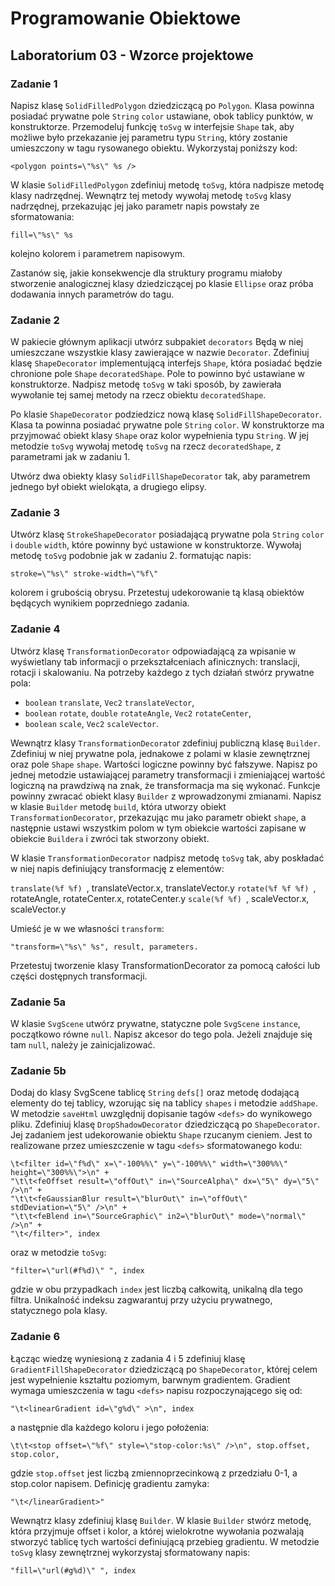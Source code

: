 # Programowanie Obiektowe

## Laboratorium 03 - Wzorce projektowe

### Zadanie 1

Napisz klasę ```SolidFilledPolygon``` dziedziczącą po ```Polygon```. Klasa powinna posiadać prywatne pole ```String``` ```color``` ustawiane, obok tablicy punktów, w konstruktorze. Przemodeluj funkcję ```toSvg``` w interfejsie ```Shape``` tak, aby możliwe było przekazanie jej parametru typu ```String```, który zostanie umieszczony w tagu rysowanego obiektu. Wykorzystaj poniższy kod:

```
<polygon points=\"%s\" %s />
```

W klasie ```SolidFilledPolygon``` zdefiniuj metodę ```toSvg```, która nadpisze metodę klasy nadrzędnej. Wewnątrz tej metody wywołaj metodę ```toSvg``` klasy nadrzędnej, przekazując jej jako parametr napis powstały ze sformatowania:

```
fill=\"%s\" %s
```

kolejno kolorem i parametrem napisowym.

Zastanów się, jakie konsekwencje dla struktury programu miałoby stworzenie analogicznej klasy dziedziczącej po klasie ```Ellipse``` oraz próba dodawania innych parametrów do tagu.

### Zadanie 2

W pakiecie głównym aplikacji utwórz subpakiet ```decorators``` Będą w niej umieszczane wszystkie klasy zawierające w nazwie ```Decorator```. Zdefiniuj klasę ```ShapeDecorator``` implementującą interfejs ```Shape```, która posiadać będzie chronione pole ```Shape``` ```decoratedShape```. Pole to powinno być ustawiane w konstruktorze. Nadpisz metodę ```toSvg``` w taki sposób, by zawierała wywołanie tej samej metody na rzecz obiektu ```decoratedShape```.

Po klasie ```ShapeDecorator``` podziedzicz nową klasę ```SolidFillShapeDecorator```. Klasa ta powinna posiadać prywatne pole ```String``` ```color```. W konstruktorze ma przyjmować obiekt klasy ```Shape``` oraz kolor wypełnienia typu ```String```. W jej metodzie ```toSvg``` wywołaj metodę ```toSvg``` na rzecz ```decoratedShape```, z parametrami jak w zadaniu 1.

Utwórz dwa obiekty klasy ```SolidFillShapeDecorator``` tak, aby parametrem jednego był obiekt wielokąta, a drugiego elipsy.

### Zadanie 3

Utwórz klasę ```StrokeShapeDecorator``` posiadającą prywatne pola ```String``` ```color``` i ```double``` ```width```, które powinny być ustawione w konstruktorze. Wywołaj metodę ```toSvg``` podobnie jak w zadaniu 2. formatując napis:

```
stroke=\"%s\" stroke-width=\"%f\"
```

kolorem i grubością obrysu. Przetestuj udekorowanie tą klasą obiektów będących wynikiem poprzedniego zadania.

### Zadanie 4

Utwórz klasę ```TransformationDecorator``` odpowiadającą za wpisanie w wyświetlany tab informacji o przekształceniach afinicznych: translacji, rotacji i skalowaniu. Na potrzeby każdego z tych działań stwórz prywatne pola:

- ```boolean``` ```translate```, ```Vec2``` ```translateVector```,
- ```boolean``` ```rotate```, ```double``` ```rotateAngle```, ```Vec2``` ```rotateCenter```,
- ```boolean``` ```scale```, ```Vec2``` ```scaleVector```.

Wewnątrz klasy ```TransformationDecorato```r zdefiniuj publiczną klasę ```Builder```. Zdefiniuj w niej prywatne pola, jednakowe z polami w klasie zewnętrznej oraz pole ```Shape``` ```shape```. Wartości logiczne powinny być fałszywe. Napisz po jednej metodzie ustawiającej parametry transformacji i zmieniającej wartość logiczną na prawdziwą na znak, że transformacja ma się wykonać. Funkcje powinny zwracać obiekt klasy ```Builder``` z wprowadzonymi zmianami. Napisz w klasie ```Builder``` metodę ```build```, która utworzy obiekt ```TransformationDecorator```, przekazując mu jako parametr obiekt ```shape```, a następnie ustawi wszystkim polom w tym obiekcie wartości zapisane w obiekcie ```Buildera``` i zwróci tak stworzony obiekt.

W klasie ```TransformationDecorator``` nadpisz metodę ```toSvg``` tak, aby poskładać w niej napis definiujący transformację z elementów:

```translate(%f %f) ```, translateVector.x, translateVector.y
```rotate(%f %f %f) ```, rotateAngle, rotateCenter.x, rotateCenter.y
```scale(%f %f) ```, scaleVector.x, scaleVector.y

Umieść je w we własności ```transform```:

```
"transform=\"%s\" %s", result, parameters.
```

Przetestuj tworzenie klasy TransformationDecorator za pomocą całości lub części dostępnych transformacji.

### Zadanie 5a

W klasie ```SvgScene``` utwórz prywatne, statyczne pole ```SvgScene``` ```instance```, początkowo równe ```null```. Napisz akcesor do tego pola. Jeżeli znajduje się tam ```null```, należy je zainicjalizować.

### Zadanie 5b

Dodaj do klasy SvgScene tablicę ```String``` ```defs[]``` oraz metodę dodającą elementy do tej tablicy, wzorując się na tablicy ```shapes``` i metodzie ```addShape```. W metodzie ```saveHtml``` uwzględnij dopisanie tagów ```<defs>``` do wynikowego pliku. Zdefiniuj klasę ```DropShadowDecorator``` dziedziczącą po ```ShapeDecorator```. Jej zadaniem jest udekorowanie obiektu ```Shape``` rzucanym cieniem. Jest to realizowane przez umieszczenie w tagu ```<defs>``` sformatowanego kodu:

```
\t<filter id=\"f%d\" x=\"-100%%\" y=\"-100%%\" width=\"300%%\" height=\"300%%\">\n" +
"\t\t<feOffset result=\"offOut\" in=\"SourceAlpha\" dx=\"5\" dy=\"5\" />\n" +
"\t\t<feGaussianBlur result=\"blurOut\" in=\"offOut\" stdDeviation=\"5\" />\n" +
"\t\t<feBlend in=\"SourceGraphic\" in2=\"blurOut\" mode=\"normal\" />\n" +
"\t</filter>", index
```

oraz w metodzie ```toSvg```:

```
"filter=\"url(#f%d)\" ", index
```

gdzie w obu przypadkach ```index``` jest liczbą całkowitą, unikalną dla tego filtra. Unikalność indeksu zagwarantuj przy użyciu prywatnego, statycznego pola klasy.

### Zadanie 6
Łącząc wiedzę wyniesioną z zadania 4 i 5 zdefiniuj klasę ```GradientFillShapeDecorator``` dziedziczącą po ```ShapeDecorator```, której celem jest wypełnienie kształtu poziomym, barwnym gradientem. Gradient wymaga umieszczenia w tagu ```<defs>``` napisu rozpoczynającego się od:

```
"\t<linearGradient id=\"g%d\" >\n", index
```

a następnie dla każdego koloru i jego położenia:

```
\t\t<stop offset=\"%f\" style=\"stop-color:%s\" />\n", stop.offset, stop.color,
```

gdzie ```stop.offset``` jest liczbą zmiennoprzecinkową z przedziału 0-1, a stop.color napisem. Definicję gradientu zamyka:

```
"\t</linearGradient>"
```

Wewnątrz klasy zdefiniuj klasę ```Builder```. W klasie ```Builder``` stwórz metodę, która przyjmuje offset i kolor, a której wielokrotne wywołania pozwalają stworzyć tablicę tych wartości definiującą przebieg gradientu.
W metodzie ```toSvg``` klasy zewnętrznej wykorzystaj sformatowany napis:

```
"fill=\"url(#g%d)\" ", index
```
